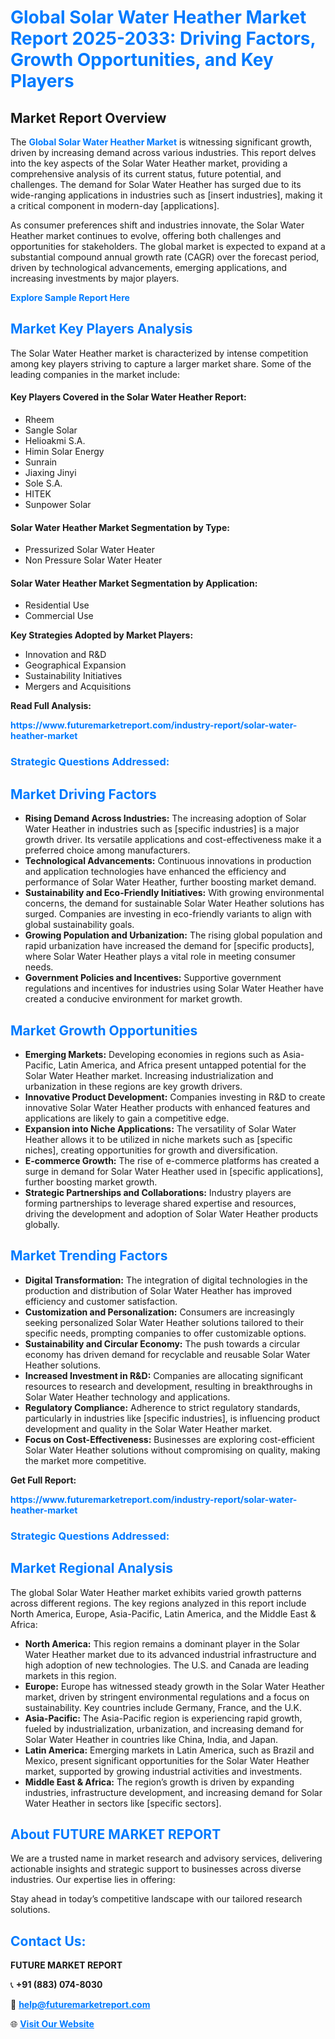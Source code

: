 <h1 style="color: #007BFF;">Global Solar Water Heather Market Report 2025-2033: Driving Factors, Growth Opportunities, and Key Players</h1>

<section id="overview">
<h2>Market Report Overview</h2>
<p>The <a href="https://www.futuremarketreport.com/industry-report/solar-water-heather-market" style="color: #007BFF; text-decoration: none;"><strong>Global Solar Water Heather Market</strong></a> is witnessing significant growth, driven by increasing demand across various industries. This report delves into the key aspects of the Solar Water Heather market, providing a comprehensive analysis of its current status, future potential, and challenges. The demand for Solar Water Heather has surged due to its wide-ranging applications in industries such as [insert industries], making it a critical component in modern-day [applications].</p>
<p>As consumer preferences shift and industries innovate, the Solar Water Heather market continues to evolve, offering both challenges and opportunities for stakeholders. The global market is expected to expand at a substantial compound annual growth rate (CAGR) over the forecast period, driven by technological advancements, emerging applications, and increasing investments by major players.</p>
</section>

<section id="overview">
<p><a href="https://www.futuremarketreport.com/request-sample/reportId=60726" style="color: #007BFF; text-decoration: none;"><strong>Explore Sample Report Here</strong></a></p>
</section>

<section id="key-players">
<h2 style="color: #007BFF;">Market Key Players Analysis</h2>
<p>The Solar Water Heather market is characterized by intense competition among key players striving to capture a larger market share. Some of the leading companies in the market include:</p>
<h4>Key Players Covered in the Solar Water Heather Report:</h4>
<ul><li>Rheem</li><li>Sangle Solar</li><li>Helioakmi S.A.</li><li>Himin Solar Energy</li><li>Sunrain</li><li>Jiaxing Jinyi</li><li>Sole S.A.</li><li>HITEK</li><li>Sunpower Solar</li></ul>
<h4>Solar Water Heather Market Segmentation by Type:</h4>
<ul><li>Pressurized Solar Water Heater</li><li>Non Pressure Solar Water Heater</li></ul>

<h4>Solar Water Heather Market Segmentation by Application:</h4>
<ul><li>Residential Use</li><li>Commercial Use</li></ul>
<p><strong>Key Strategies Adopted by Market Players:</strong></p>
<ul>
<li>Innovation and R&D</li>
<li>Geographical Expansion</li>
<li>Sustainability Initiatives</li>
<li>Mergers and Acquisitions</li>
</ul>
</section>

<section>
<p><strong>Read Full Analysis: </strong></p><a href="https://www.futuremarketreport.com/industry-report/solar-water-heather-market" style="color: #007BFF; text-decoration: none;"><strong>https://www.futuremarketreport.com/industry-report/solar-water-heather-market</strong></a>
<h3 style="color: #007BFF;">Strategic Questions Addressed:</h3>
</section>

<section id="driving-factors">
<h2 style="color: #007BFF;">Market Driving Factors</h2>
<ul>
<li><strong>Rising Demand Across Industries:</strong> The increasing adoption of Solar Water Heather in industries such as [specific industries] is a major growth driver. Its versatile applications and cost-effectiveness make it a preferred choice among manufacturers.</li>
<li><strong>Technological Advancements:</strong> Continuous innovations in production and application technologies have enhanced the efficiency and performance of Solar Water Heather, further boosting market demand.</li>
<li><strong>Sustainability and Eco-Friendly Initiatives:</strong> With growing environmental concerns, the demand for sustainable Solar Water Heather solutions has surged. Companies are investing in eco-friendly variants to align with global sustainability goals.</li>
<li><strong>Growing Population and Urbanization:</strong> The rising global population and rapid urbanization have increased the demand for [specific products], where Solar Water Heather plays a vital role in meeting consumer needs.</li>
<li><strong>Government Policies and Incentives:</strong> Supportive government regulations and incentives for industries using Solar Water Heather have created a conducive environment for market growth.</li>
</ul>
</section>

<section id="growth-opportunities">
<h2 style="color: #007BFF;">Market Growth Opportunities</h2>
<ul>
<li><strong>Emerging Markets:</strong> Developing economies in regions such as Asia-Pacific, Latin America, and Africa present untapped potential for the Solar Water Heather market. Increasing industrialization and urbanization in these regions are key growth drivers.</li>
<li><strong>Innovative Product Development:</strong> Companies investing in R&D to create innovative Solar Water Heather products with enhanced features and applications are likely to gain a competitive edge.</li>
<li><strong>Expansion into Niche Applications:</strong> The versatility of Solar Water Heather allows it to be utilized in niche markets such as [specific niches], creating opportunities for growth and diversification.</li>
<li><strong>E-commerce Growth:</strong> The rise of e-commerce platforms has created a surge in demand for Solar Water Heather used in [specific applications], further boosting market growth.</li>
<li><strong>Strategic Partnerships and Collaborations:</strong> Industry players are forming partnerships to leverage shared expertise and resources, driving the development and adoption of Solar Water Heather products globally.</li>
</ul>
</section>

<section id="trending-factors">
<h2 style="color: #007BFF;">Market Trending Factors</h2>
<ul>
<li><strong>Digital Transformation:</strong> The integration of digital technologies in the production and distribution of Solar Water Heather has improved efficiency and customer satisfaction.</li>
<li><strong>Customization and Personalization:</strong> Consumers are increasingly seeking personalized Solar Water Heather solutions tailored to their specific needs, prompting companies to offer customizable options.</li>
<li><strong>Sustainability and Circular Economy:</strong> The push towards a circular economy has driven demand for recyclable and reusable Solar Water Heather solutions.</li>
<li><strong>Increased Investment in R&D:</strong> Companies are allocating significant resources to research and development, resulting in breakthroughs in Solar Water Heather technology and applications.</li>
<li><strong>Regulatory Compliance:</strong> Adherence to strict regulatory standards, particularly in industries like [specific industries], is influencing product development and quality in the Solar Water Heather market.</li>
<li><strong>Focus on Cost-Effectiveness:</strong> Businesses are exploring cost-efficient Solar Water Heather solutions without compromising on quality, making the market more competitive.</li>
</ul>
</section>

<section>
<p><strong>Get Full Report: </strong></p><a href="https://www.futuremarketreport.com/industry-report/solar-water-heather-market" style="color: #007BFF; text-decoration: none;"><strong>https://www.futuremarketreport.com/industry-report/solar-water-heather-market</strong></a>
<h3 style="color: #007BFF;">Strategic Questions Addressed:</h3>
</section>


<section id="regional-analysis">
<h2 style="color: #007BFF;">Market Regional Analysis</h2>
<p>The global Solar Water Heather market exhibits varied growth patterns across different regions. The key regions analyzed in this report include North America, Europe, Asia-Pacific, Latin America, and the Middle East & Africa:</p>
<ul>
<li><strong>North America:</strong> This region remains a dominant player in the Solar Water Heather market due to its advanced industrial infrastructure and high adoption of new technologies. The U.S. and Canada are leading markets in this region.</li>
<li><strong>Europe:</strong> Europe has witnessed steady growth in the Solar Water Heather market, driven by stringent environmental regulations and a focus on sustainability. Key countries include Germany, France, and the U.K.</li>
<li><strong>Asia-Pacific:</strong> The Asia-Pacific region is experiencing rapid growth, fueled by industrialization, urbanization, and increasing demand for Solar Water Heather in countries like China, India, and Japan.</li>
<li><strong>Latin America:</strong> Emerging markets in Latin America, such as Brazil and Mexico, present significant opportunities for the Solar Water Heather market, supported by growing industrial activities and investments.</li>
<li><strong>Middle East & Africa:</strong> The region’s growth is driven by expanding industries, infrastructure development, and increasing demand for Solar Water Heather in sectors like [specific sectors].</li>
</ul>
</section>

<footer>
<h2 style="color: #007BFF;">About FUTURE MARKET REPORT</h2>
<p>We are a trusted name in market research and advisory services, delivering actionable insights and strategic support to businesses across diverse industries. Our expertise lies in offering:</p>

<p>Stay ahead in today’s competitive landscape with our tailored research solutions.</p>

<h2 style="color: #007BFF;">Contact Us:</h2>
<p><strong>FUTURE MARKET REPORT</strong></p>
<p>📞 <strong>+91 (883) 074-8030</strong></p>
<p>📧 <strong><a href="mailto:help@futuremarketreport.com" style="color: #007BFF;">help@futuremarketreport.com</a></strong></p>
<p>🌐 <strong><a href="https://www.futuremarketreport.com/" style="color: #007BFF;">Visit Our Website</a></strong></p>
</footer>
